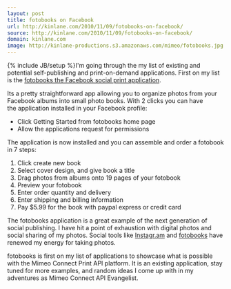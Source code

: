 ```yaml
---
layout: post
title: fotobooks on Facebook
url: http://kinlane.com/2010/11/09/fotobooks-on-facebook/
source: http://kinlane.com/2010/11/09/fotobooks-on-facebook/
domain: kinlane.com
image: http://kinlane-productions.s3.amazonaws.com/mimeo/fotobooks.jpg
---
```

{% include JB/setup %}I'm going through the my list of existing and potential self-publishing and print-on-demand applications.   First on my list is the <a href="http://apps.facebook.com/fotobooks/">fotobooks the Facebook social print application</a>.<p></p>
Its a pretty straightforward app allowing you to organize photos from your Facebook albums into small photo books.
<a href="http://apps.facebook.com/fotobooks/"><img style="padding: 15px;" src="http://kinlane-productions.s3.amazonaws.com/mimeo/fotobooks.jpg" alt="" align="right" /></a>
With 2 clicks you can have the application installed in your Facebook profile:
<ul class="mainlist">
	<li>Click Getting Started from fotobooks home page</li>
	<li>Allow the applications request for permissions</li>
</ul>
The application is now installed and you can assemble and order a fotobook in 7 steps:
<ol class="mainlist">
	<li>Click create new book</li>
	<li>Select cover design, and give book a title</li>
	<li>Drag photos from albums onto 19 pages of your fotobook</li>
	<li>Preview your fotobook</li>
	<li>Enter order quantity and delivery</li>
	<li>Enter shipping and billing information</li>
	<li>Pay $5.99 for the book with paypal express or credit card</li>
</ol>
The fotobooks application is a great example of the next generation of social publishing.  I have hit a point of exhaustion with digital photos and social sharing of my photos.  Social tools like <a href="http://instagr.am/">Instagr.am</a> and <a href="http://apps.facebook.com/fotobooks/">fotobooks</a> have renewed my energy for taking photos.<p></p>
fotobooks is first on my list of applications to showcase what is possible with the Mimeo Connect Print API platform.  It is an existing application, stay tuned for more examples, and random ideas I come up with in my adventures as Mimeo Connect API Evangelist.